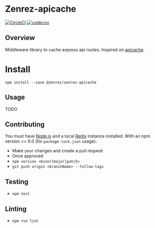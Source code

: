 # Zenrez-apicache
[![CircleCI](https://circleci.com/gh/Zenrez/zenrez-apicache/tree/master.svg?style=svg&circle-token=fe9bc11f9a36ac9f214fb7edb60166ab7400e6d7)](https://circleci.com/gh/Zenrez/zenrez-apicache/tree/master)
[![codecov](https://codecov.io/gh/Zenrez/zenrez-apicache/branch/master/graph/badge.svg?token=kxUOuwrUtQ)](https://codecov.io/gh/Zenrez/zenrez-apicache)


## Overview

Middleware library to cache express api routes. Inspired on [apicache](https://github.com/kwhitley/apicache/tree/49ecb08c184fe28c65ca7d7738bde427722c55a6).

# Install

`npm install --save @zenrez/zenrez-apicache`

## Usage

TODO

## Contributing
You must have [Node.js](https://nodejs.org/) and a local [Redis](https://hub.docker.com/_/redis/) instance installed. With an npm version >= 6.0 (for `package-lock.json` usage).

* Make your changes and create a pull request
* Once approved
* `npm version <minor|major|patch>`
* `git push origin <branchName> --follow-tags`

## Testing
* `npm test`

## Linting
* `npm run lint`
